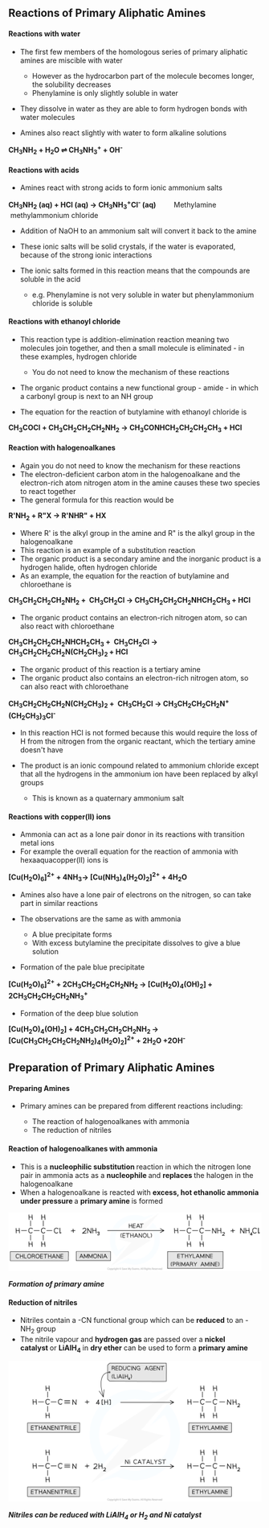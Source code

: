 Reactions of Primary Aliphatic Amines
-------------------------------------

#### Reactions with water

* The first few members of the homologous series of primary aliphatic amines are miscible with water

  + However as the hydrocarbon part of the molecule becomes longer, the solubility decreases
  + Phenylamine is only slightly soluble in water
* They dissolve in water as they are able to form hydrogen bonds with water molecules
* Amines also react slightly with water to form alkaline solutions

<b>CH</b><sub><b>3</b></sub><b>NH</b><sub><b>2</b></sub><b> + H</b><sub><b>2</b></sub><b>O ⇌ CH</b><sub><b>3</b></sub><b>NH</b><sub><b>3</b></sub><sup><b>+</b></sup><b> + OH</b><sup><b>-</b></sup>

#### Reactions with acids

* Amines react with strong acids to form ionic ammonium salts

<b>CH</b><sub><b>3</b></sub><b>NH</b><sub><b>2</b></sub><b> (aq) + HCl (aq) → CH</b><sub><b>3</b></sub><b>NH</b><sub><b>3</b></sub><sup><b>+</b></sup><b>Cl</b><sup><b>- </b></sup><b>(aq)</b>         Methylamine           methylammonium chloride

* Addition of NaOH to an ammonium salt will convert it back to the amine
* These ionic salts will be solid crystals, if the water is evaporated, because of the strong ionic interactions
* The ionic salts formed in this reaction means that the compounds are soluble in the acid

  + e.g. Phenylamine is not very soluble in water but phenylammonium chloride is soluble

#### Reactions with ethanoyl chloride

* This reaction type is addition-elimination reaction meaning two molecules join together, and then a small molecule is eliminated - in these examples, hydrogen chloride

  + You do not need to know the mechanism of these reactions
* The organic product contains a new functional group - amide - in which a carbonyl group is next to an NH group
* The equation for the reaction of butylamine with ethanoyl chloride is

<b>CH</b><sub><b>3</b></sub><b>COCl + CH</b><sub><b>3</b></sub><b>CH</b><sub><b>2</b></sub><b>CH</b><sub><b>2</b></sub><b>CH</b><sub><b>2</b></sub><b>NH</b><sub><b>2</b></sub><b> → CH</b><sub><b>3</b></sub><b>CONHCH</b><sub><b>2</b></sub><b>CH</b><sub><b>2</b></sub><b>CH</b><sub><b>2</b></sub><b>CH</b><sub><b>3</b></sub><b> + HCl</b>

#### Reaction with halogenoalkanes

* Again you do not need to know the mechanism for these reactions
* The electron-deficient carbon atom in the halogenoalkane and the electron-rich atom nitrogen atom in the amine causes these two species to react together
* The general formula for this reaction would be

<b>R'NH</b><sub><b>2</b></sub><b> + R"X → R'NHR" + HX</b>

* Where R' is the alkyl group in the amine and R" is the alkyl group in the halogenoalkane
* This reaction is an example of a substitution reaction
* The organic product is a secondary amine and the inorganic product is a hydrogen halide, often hydrogen chloride
* As an example, the equation for the reaction of butylamine and chloroethane is

<b>CH</b><sub><b>3</b></sub><b>CH</b><sub><b>2</b></sub><b>CH</b><sub><b>2</b></sub><b>CH</b><sub><b>2</b></sub><b>NH</b><sub><b>2</b></sub><b> +  CH</b><sub><b>3</b></sub><b>CH</b><sub><b>2</b></sub><b>Cl → CH</b><sub><b>3</b></sub><b>CH</b><sub><b>2</b></sub><b>CH</b><sub><b>2</b></sub><b>CH</b><sub><b>2</b></sub><b>NHCH</b><sub><b>2</b></sub><b>CH</b><sub><b>3 </b></sub><b>+ HCl</b>

* The organic product contains an electron-rich nitrogen atom, so can also react with chloroethane

<b>CH</b><sub><b>3</b></sub><b>CH</b><sub><b>2</b></sub><b>CH</b><sub><b>2</b></sub><b>CH</b><sub><b>2</b></sub><b>NHCH</b><sub><b>2</b></sub><b>CH</b><sub><b>3</b></sub><b> +  CH</b><sub><b>3</b></sub><b>CH</b><sub><b>2</b></sub><b>Cl →  CH</b><sub><b>3</b></sub><b>CH</b><sub><b>2</b></sub><b>CH</b><sub><b>2</b></sub><b>CH</b><sub><b>2</b></sub><b>N(CH</b><sub><b>2</b></sub><b>CH</b><sub><b>3</b></sub><b>)</b><sub><b>2 </b></sub><b>+ HCl</b>

* The organic product of this reaction is a tertiary amine
* The organic product also contains an electron-rich nitrogen atom, so can also react with chloroethane

<b>CH</b><sub><b>3</b></sub><b>CH</b><sub><b>2</b></sub><b>CH</b><sub><b>2</b></sub><b>CH</b><sub><b>2</b></sub><b>N(CH</b><sub><b>2</b></sub><b>CH</b><sub><b>3</b></sub><b>)</b><sub><b>2</b></sub><b> +  CH</b><sub><b>3</b></sub><b>CH</b><sub><b>2</b></sub><b>Cl → CH</b><sub><b>3</b></sub><b>CH</b><sub><b>2</b></sub><b>CH</b><sub><b>2</b></sub><b>CH</b><sub><b>2</b></sub><b>N</b><sup><b>+</b></sup><b>(CH</b><sub><b>2</b></sub><b>CH</b><sub><b>3</b></sub><b>)</b><sub><b>3</b></sub><b>Cl</b><sup><b>-</b></sup>

* In this reaction HCl is not formed because this would require the loss of H from the nitrogen from the organic reactant, which the tertiary amine doesn't have
* The product is an ionic compound related to ammonium chloride except that all the hydrogens in the ammonium ion have been replaced by alkyl groups

  + This is known as a quaternary ammonium salt

#### Reactions with copper(II) ions

* Ammonia can act as a lone pair donor in its reactions with transition metal ions
* For example the overall equation for the reaction of ammonia with hexaaquacopper(II) ions is

<b>[Cu(H</b><sub><b>2</b></sub><b>O)</b><sub><b>6</b></sub><b>]</b><sup><b>2+</b></sup><b> + 4NH</b><sub><b>3</b></sub><b>→ [Cu(NH</b><sub><b>3</b></sub><b>)</b><sub><b>4</b></sub><b>(H</b><sub><b>2</b></sub><b>O)</b><sub><b>2</b></sub><b>]</b><sup><b>2+</b></sup><b> + 4H</b><sub><b>2</b></sub><b>O</b>

* Amines also have a lone pair of electrons on the nitrogen, so can take part in similar reactions
* The observations are the same as with ammonia

  + A blue precipitate forms
  + With excess butylamine the precipitate dissolves to give a blue solution
* Formation of the pale blue precipitate

<b>[Cu(H</b><sub><b>2</b></sub><b>O)</b><sub><b>6</b></sub><b>]</b><sup><b>2+</b></sup><b> + 2CH</b><sub><b>3</b></sub><b>CH</b><sub><b>2</b></sub><b>CH</b><sub><b>2</b></sub><b>CH</b><sub><b>2</b></sub><b>NH</b><sub><b>2 </b></sub><b>→ [Cu(H</b><sub><b>2</b></sub><b>O)</b><sub><b>4</b></sub><b>(OH)</b><sub><b>2</b></sub><b>] + 2CH</b><sub><b>3</b></sub><b>CH</b><sub><b>2</b></sub><b>CH</b><sub><b>2</b></sub><b>CH</b><sub><b>2</b></sub><b>NH</b><sub><b>3</b></sub><sup><b>+</b></sup>

* Formation of the deep blue solution

<b>[Cu(H</b><sub><b>2</b></sub><b>O)</b><sub><b>4</b></sub><b>(OH)</b><sub><b>2</b></sub><b>] + 4CH</b><sub><b>3</b></sub><b>CH</b><sub><b>2</b></sub><b>CH</b><sub><b>2</b></sub><b>CH</b><sub><b>2</b></sub><b>NH</b><sub><b>2 </b></sub><b>→ [Cu(CH</b><sub><b>3</b></sub><b>CH</b><sub><b>2</b></sub><b>CH</b><sub><b>2</b></sub><b>CH</b><sub><b>2</b></sub><b>NH</b><sub><b>2</b></sub><b>)</b><sub><b>4</b></sub><b>(H</b><sub><b>2</b></sub><b>O)</b><sub><b>2</b></sub><b>]</b><sup><b>2+</b></sup><b> + 2H</b><sub><b>2</b></sub><b>O +2OH</b><sup><b>-</b></sup>

Preparation of Primary Aliphatic Amines
---------------------------------------

#### Preparing Amines

* Primary amines can be prepared from different reactions including:

  + The reaction of halogenoalkanes with ammonia
  + The reduction of nitriles

#### Reaction of halogenoalkanes with ammonia

* This is a <b>nucleophilic substitution </b>reaction in which the nitrogen lone pair in ammonia acts as a <b>nucleophile </b>and <b>replaces </b>the halogen in the halogenoalkane
* When a halogenoalkane is reacted with <b>excess, hot ethanolic ammonia under pressure </b>a <b>primary amine </b>is formed

![Reaction of halogenoalkanes with ammonia, downloadable AS & A Level Chemistry revision notes](7.5.1-Reaction-of-halogenoalkanes-with-ammonia.png)

*<b>Formation of primary amine</b>*

#### Reduction of nitriles

* Nitriles contain a -CN functional group which can be <b>reduced</b> to an -NH<sub>2</sub> group
* The nitrile vapour and <b>hydrogen gas </b>are passed over a <b>nickel catalyst </b>or <b>LiAlH</b><sub><b>4</b></sub><b> </b>in <b>dry ether</b> can be used to form a <b>primary amine</b>

![Reduction of Nitriles, downloadable AS & A Level Chemistry revision notes](7.5.1-Reduction-of-Nitriles.png)

*<b>Nitriles can be reduced with LiAlH</b>*<sub>*<b>4</b>*</sub>*<b> or H</b>*<sub>*<b>2</b>*</sub>*<b> and Ni catalyst</b>*